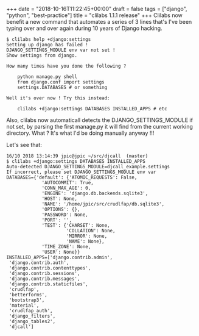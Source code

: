 +++
date = "2018-10-16T11:22:45+00:00"
draft = false
tags = ["django", "python", "best-practice"]
title = "clilabs 1.1.1 release"
+++
Clilabs now benefit a new command that automates a series of 3 lines that's I've been typing over and over again during 10 years of Django hacking.

```
$ clilabs help +django:settings
Setting up django has failed !
DJANGO_SETTINGS_MODULE env var not set !
Show settings from django.

How many times have you done the following ?

    python manage.py shell
    from django.conf import settings
    settings.DATABASES # or something

Well it's over now ! Try this instead:

    clilabs +django:settings DATABASES INSTALLED_APPS # etc
```


Also, clilabs now automaticall detects the DJANGO_SETTINGS_MODULE if not set, by parsing the first manage.py it will find from the current working directory. What ? It's what I'd be doing manually anyway !!!

Let's see that:

```
16/10 2018 13:14:39 jpic@jpic ~/src/djcall  (master)
$ clilabs +django:settings DATABASES INSTALLED_APPS
Auto-detected DJANGO_SETTINGS_MODULE=djcall_example.settings
If incorrect, please set DJANGO_SETTINGS_MODULE env var
DATABASES={'default': {'ATOMIC_REQUESTS': False,
             'AUTOCOMMIT': True,
             'CONN_MAX_AGE': 0,
             'ENGINE': 'django.db.backends.sqlite3',
             'HOST': None,
             'NAME': '/home/jpic/src/crudlfap/db.sqlite3',
             'OPTIONS': {},
             'PASSWORD': None,
             'PORT': '',
             'TEST': {'CHARSET': None,
                      'COLLATION': None,
                      'MIRROR': None,
                      'NAME': None},
             'TIME_ZONE': None,
             'USER': None}}
INSTALLED_APPS=['django.contrib.admin',
 'django.contrib.auth',
 'django.contrib.contenttypes',
 'django.contrib.sessions',
 'django.contrib.messages',
 'django.contrib.staticfiles',
 'crudlfap',
 'betterforms',
 'bootstrap3',
 'material',
 'crudlfap_auth',
 'django_filters',
 'django_tables2',
 'djcall']
```
